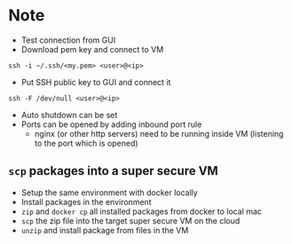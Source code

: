 # Note
* Test connection from GUI
* Download pem key and connect to VM
```
ssh -i ~/.ssh/<my.pem> <user>@<ip>
```
 
* Put SSH public key to GUI and connect it
```
ssh -F /dev/null <user>@<ip>
```

* Auto shutdown can be set
* Ports can be opened by adding inbound port rule
  * nginx (or other http servers) need to be running inside VM (listening to the port which is opened)

## `scp` packages into a super secure VM
* Setup the same environment with docker locally 
* Install packages in the environment
* `zip` and `docker cp` all installed packages from docker to local mac
* `scp` the zip file into the target super secure VM on the cloud
* `unzip` and install package from files in the VM
